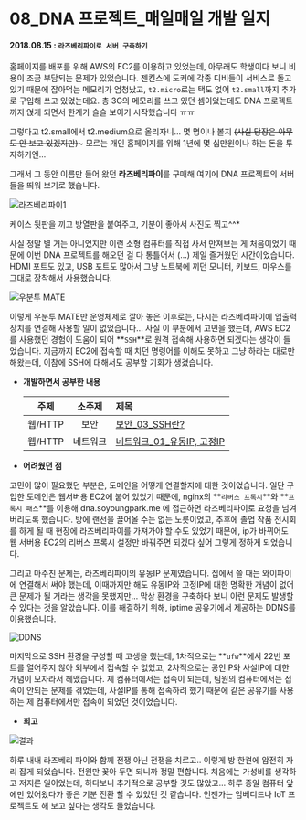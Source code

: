 # 08_DNA 프로젝트_매일매일 개발 일지 

#### 2018.08.15 : ```라즈베리파이로 서버 구축하기```

홈페이지를 배포를 위해 AWS의 EC2를 이용하고 있었는데, 아무래도 학생이다 보니 비용이 조금 부담되는 문제가 있었습니다. 젠킨스에 도커에 각종 디비들이 서비스로 돌고 있기 때문에 잡아먹는 메모리가 엄청났고, ```t2.micro```로는 택도 없어 ```t2.small```까지 추가로 구입해 쓰고 있었는데요. 총 3G의 메모리를 쓰고 있던 셈이었는데도 DNA 프로젝트까지 얹게 되면서 한계가 슬슬 보이기 시작했습니다 ㅠㅠ

그렇다고 t2.small에서 t2.medium으로 올리자니... 몇 명이나 볼지 ~~(사실 당장은 아무도 안 보고 있겠지만)~~~ 모르는 개인 홈페이지를 위해 1년에 몇 십만원이나 하는 돈을 투자하기엔...

그래서 그 동안 이름만 들어 왔던 **라즈베리파이**를 구매해 여기에 DNA 프로젝트의 서버들을 띄워 보기로 했습니다.

![라즈베리파이1](https://blogfiles.pstatic.net/MjAxODA4MThfNjEg/MDAxNTM0NTQxMDE3OTU5.c0EJWQsqi6F1Eoy8h-e8D8Bclhnp9MDeoPMD-eNV7cYg.4Om5nQTTjjEuCLrTRWntx5qmUnF6AKZBBmBWCV-Dx-cg.JPEG.3457soso/20180814_171055_448.jpg)

케이스 뒷판을 끼고 방열판을 붙여주고, 기분이 좋아서 사진도 찍고^^* 

사실 정말 별 거는 아니었지만 이런 소형 컴퓨터를 직접 사서 만져보는 게 처음이었기 때문에 이번 DNA 프로젝트를 해오던 걸 다 통틀어서 (...) 제일 즐거웠던 시간이었습니다. HDMI 포트도 있고, USB 포트도 많아서 그냥 노트북에 끼던 모니터, 키보드, 마우스를 그대로 장착해서 사용했습니다.

![우분투 MATE](https://blogfiles.pstatic.net/MjAxODA4MTRfMTAz/MDAxNTM0MjQxODIzNDIw.kDK4Mlh1rKJv7UZ1iJzTOgR7yV1zEu-K5VIOCxVTzmEg.uhgs4HtOCMA-6nIW4Pz_pdWgKtOM5KYYl5X3tXoy_Zkg.PNG.3457soso/%EC%8A%A4%ED%81%AC%EB%A6%B0%EC%83%B7_2018-08-14_18-45-03.png)

이렇게 우분투 MATE만 운영체제로 깔아 놓은 이후로는, 다시는 라즈베리파이에 입출력 장치를 연결해 사용할 일이 없었습니다... 사실 이 부분에서 고민을 했는데, AWS EC2를 사용했던 경험이 도움이 되어 **```SSH```**로 원격 접속해 사용하면 되겠다는 생각이 들었습니다.  지금까지 EC2에 접속할 때 치던 명령어를 이해도 못하고 그냥 하라는 대로만 해왔는데, 이참에 SSH에 대해서도 공부할 기회가 생겼습니다.



- **개발하면서 공부한 내용**

  |  주제   |  소주제  | 제목                             |
  | :-----: | :------: | :------------------------------- |
  | 웹/HTTP |   보안   | [보안_03_SSH란?]()               |
  | 웹/HTTP | 네트워크 | [네트워크\_01\_유동IP, 고정IP]() |




- **어려웠던 점**

고민이 많이 필요했던 부분은, 도메인을 어떻게 연결할지에 대한 것이었습니다. 일단 구입한 도메인은 웹서버용 EC2에 붙어 있었기 때문에, nginx의 **```리버스 프록시```**와 **```프록시 패스```**를 이용해 dna.soyoungpark.me 에 접근하면 라즈베리파이로 요청을 넘겨버리도록 했습니다. 방에 랜선을 끌어올 수는 없는 노릇이었고, 추후에 졸업 작품 전시회를 하게 될 때 현장에 라즈베리파이를 가져가야 할 수도 있었기 때문에, ip가 바뀌어도 웹 서버용 EC2의 리버스 프록시 설정만 바꿔주면 되겠다 싶어 그렇게 정하게 되었습니다.

그리고 마주친 문제는, 라즈베리파이의 유동IP 문제였습니다. 집에서 쓸 때는 와이파이에 연결해서 써야 했는데, 이때까지만 해도 유동IP와 고정IP에 대한 명확한 개념이 없어 큰 문제가 될 거라는 생각을 못했지만... 막상 환경을 구축하다 보니 이런 문제도 발생할 수 있다는 것을 알았습니다. 이를 해결하기 위해, iptime 공유기에서 제공하는 DDNS를 이용했습니다.

![DDNS](https://blogfiles.pstatic.net/MjAxODA4MThfMjcg/MDAxNTM0NTQ0MjM4Mzcy.ZifGKQPewsGOpp5CKSCp4e7iSDGOqF1zFY8cJOo2Q7Ag.IuPvdufLOHWN6MLr8oH8Kk-kf6dTvp6c71Gk7GlYGnIg.JPEG.3457soso/%EC%A0%9C%EB%AA%A9_%EC%97%86%EC%9D%8C.png)

마지막으로 SSH 환경을 구성할 때 고생을 했는데, 1차적으로는 **```ufw```**에서 22번 포트를 열어주지 않아 외부에서 접속할 수 없었고, 2차적으로는 공인IP와 사설IP에 대한 개념이 모자라서 헤맸습니다. 제 컴퓨터에서는 접속이 되는데, 팀원의 컴퓨터에서는 접속이 안되는 문제를 겪었는데, 사설IP를 통해 접속하려 했기 때문에 같은 공유기를 사용하는 제 컴퓨터에서만 접속이 되었던 것이었습니다.



- **회고**

![결과](https://blogfiles.pstatic.net/MjAxODA4MThfNjgg/MDAxNTM0NTQxMDE3NDY5.RsXV-hkygga77lGmjYBDpxUKpx85_0VKerGfijUOBKQg.nI5SmK7T5Hp7SlOTWiQ4YrNwVoy3DG7eW98ktaw827wg.JPEG.3457soso/20180814_193502_142.jpg)

하루 내내 라즈베리 파이와 함께 전쟁 아닌 전쟁을 치르고.. 이렇게 방 한켠에 암전히 자리 잡게 되었습니다. 전원만 꽂아 두면 되니까 정말 편합니다. 처음에는 가성비를 생각하고 저지른 일이었는데, 하다보니 추가적으로 공부할 것도 많았고... 하루 종일 컴퓨터 앞에만 있어왔다가 좋은 기분 전환 할 수 있었던 것 같습니다. 언젠가는 임베디드나 IoT 프로젝트도 해 보고 싶다는 생각도 들었습니다.

